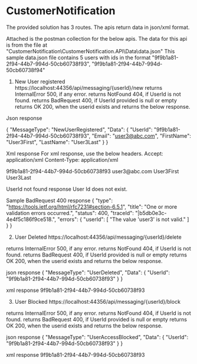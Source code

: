 # CustomerNotification

The provided solution has 3 routes. The apis return data in json/xml format.

Attached is the postman collection for the below apis. 
The data for this api is from the file at "CustomerNotification\CustomerNotification.API\Data\data.json" This sample data.json file contains 5 users with ids in the format "9f9b1a81-2f94-44b7-994d-50cb60738f93", "9f9b1a81-2f94-44b7-994d-50cb60738f94"

1) New User registered
https://localhost:44356/api/messaging/{userId}/new
returns InternalError 500, if any error.
returns NotFound 404, if UserId is not found.
returns BadRequest 400, if UserId provided is null or empty
returns OK 200, when the userid exists and returns the below response.

Json response

{
    "MessageType": "NewUserRegistered",
    "Data": {
        "UserId": "9f9b1a81-2f94-44b7-994d-50cb60738f93",
        "Email": "user3@abc.com",
        "FirstName": "User3First",
        "LastName": "User3Last"
    }
}

Xml response
For xml response, use the below headers.
Accept: application/xml
Content-Type: application/xml

<UserRegisteredModel xmlns:xsi="http://www.w3.org/2001/XMLSchema-instance" xmlns:xsd="http://www.w3.org/2001/XMLSchema">
    <Data>
        <UserId>9f9b1a81-2f94-44b7-994d-50cb60738f93</UserId>
        <Email>user3@abc.com</Email>
        <FirstName>User3First</FirstName>
        <LastName>User3Last</LastName>
    </Data>
</UserRegisteredModel>

UserId not found response
<string>User Id does not exist.</string>

Sample BadRequest 400 response
{
    "type": "https://tools.ietf.org/html/rfc7231#section-6.5.1",
    "title": "One or more validation errors occurred.",
    "status": 400,
    "traceId": "|b5db0e3c-4e4f5c186f9ce518.",
    "errors": {
        "userId": [
            "The value 'user3' is not valid."
        ]
    }
}

2) User Deleted
https://localhost:44356/api/messaging/{userId}/delete

returns InternalError 500, if any error.
returns NotFound 404, if UserId is not found.
returns BadRequest 400, if UserId provided is null or empty
returns OK 200, when the userid exists and returns the below response.

json response
{
    "MessageType": "UserDeleted",
    "Data": {
        "UserId": "9f9b1a81-2f94-44b7-994d-50cb60738f93"
    }
}

xml response
<UserDeletedModel xmlns:xsi="http://www.w3.org/2001/XMLSchema-instance" xmlns:xsd="http://www.w3.org/2001/XMLSchema">
    <Data>
        <UserId>9f9b1a81-2f94-44b7-994d-50cb60738f93</UserId>
    </Data>
</UserDeletedModel>

3) User Blocked
https://localhost:44356/api/messaging/{userId}/block

returns InternalError 500, if any error.
returns NotFound 404, if UserId is not found.
returns BadRequest 400, if UserId provided is null or empty
returns OK 200, when the userid exists and returns the below response.

json response
{
    "MessageType": "UserAccessBlocked",
    "Data": {
        "UserId": "9f9b1a81-2f94-44b7-994d-50cb60738f93"
    }
}

xml response
<UserBlockedModel xmlns:xsi="http://www.w3.org/2001/XMLSchema-instance" xmlns:xsd="http://www.w3.org/2001/XMLSchema">
    <Data>
        <UserId>9f9b1a81-2f94-44b7-994d-50cb60738f93</UserId>
    </Data>
</UserBlockedModel>
